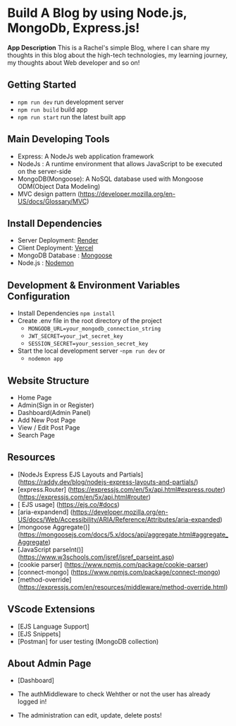 # Build A Blog by using Node.js, MongoDb, Express.js!

**App Description**
This is a Rachel's simple Blog, where I can share my thoughts in this blog about the high-tech technologies, my learning journey, my thoughts about Web developer and so on!

## Getting Started

- `npm run dev` run development server
- `npm run build` build app
- `npm run start` run the latest built app

## Main Developing Tools

- Express: A NodeJs web application framework
- NodeJs : A runtime environment that allows JavaScript to be executed on the server-side
- MongoDB(Mongoose): A NoSQL database used with Mongoose ODM(Object Data Modeling)
- MVC design pattern (https://developer.mozilla.org/en-US/docs/Glossary/MVC)

## Install Dependencies

- Server Deployment: [Render](https://render.com/deploy-docker/directus)
- Client Deployment: [Vercel](https://vercel.com/docs/frameworks/nextjs)
- MongoDB Database : [Mongoose](https://mongoosejs.com/docs/index.html)
- Node.js : [Nodemon](https://nodemon.io/)

## Development & Environment Variables Configuration

- Install Dependencies
  `npm install`
- Create .env file in the root directory of the project
  - `MONGODB_URL=your_mongodb_connection_string`
  - `JWT_SECRET=your_jwt_secret_key`
  - `SESSION_SECRET=your_session_secret_key`
- Start the local development server -`npm run dev`
  or
  - `nodemon app`

## Website Structure

- Home Page
- Admin(Sign in or Register)
- Dashboard(Admin Panel)
- Add New Post Page
- View / Edit Post Page
- Search Page

## Resources

- [NodeJs Express EJS Layouts and Partials] (https://raddy.dev/blog/nodejs-express-layouts-and-partials/)
- [express.Router]
  (https://expressjs.com/en/5x/api.html#express.router)
  (https://expressjs.com/en/5x/api.html#router)
- [ EJS usage] (https://ejs.co/#docs)
- [aria-expandend] (https://developer.mozilla.org/en-US/docs/Web/Accessibility/ARIA/Reference/Attributes/aria-expanded)
- [mongoose Aggregate()] (https://mongoosejs.com/docs/5.x/docs/api/aggregate.html#aggregate_Aggregate)
- [JavaScript parseInt()] (https://www.w3schools.com/jsref/jsref_parseint.asp)
- [cookie parser] (https://www.npmjs.com/package/cookie-parser)
- [connect-mongo] (https://www.npmjs.com/package/connect-mongo)
- [method-override] (https://expressjs.com/en/resources/middleware/method-override.html)

## VScode Extensions

- [EJS Language Support]
- [EJS Snippets]
- [Postman] for user testing (MongoDB collection)

## About Admin Page

- [Dashboard]

- The authMiddleware to check Wehther or not the user has already logged in!

- The administration can edit, update, delete posts!
